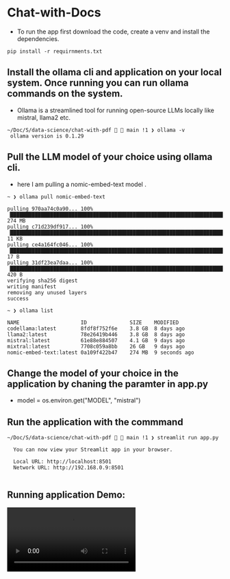 # Chat-with-Docs

 - To run the app first download the code, create a venv and install the dependencies. 

 ```
 pip install -r requirnments.txt
 
 ```


 ## Install the ollama cli and application on your local system. Once running you can run ollama commands on the system.

 - Ollama is a streamlined tool for running open-source LLMs locally like mistral, llama2 etc. 

 ```
 ~/Doc/S/data-science/chat-with-pdf   main !1 ❯ ollama -v                                                                               
  ollama version is 0.1.29

 ```


## Pull the LLM model of your choice using ollama cli. 

- here I am pulling a nomic-embed-text model .

```
~ ❯ ollama pull nomic-embed-text     

pulling 970aa74c0a90... 100% ▕██████████████████████████████████████████████████████████████████████████████████▏ 274 MB
pulling c71d239df917... 100% ▕██████████████████████████████████████████████████████████████████████████████████▏  11 KB
pulling ce4a164fc046... 100% ▕██████████████████████████████████████████████████████████████████████████████████▏   17 B
pulling 31df23ea7daa... 100% ▕██████████████████████████████████████████████████████████████████████████████████▏  420 B
verifying sha256 digest
writing manifest
removing any unused layers
success

~ ❯ ollama list         

NAME                   	ID          	SIZE  	MODIFIED
codellama:latest       	8fdf8f752f6e	3.8 GB	8 days ago
llama2:latest          	78e26419b446	3.8 GB	8 days ago
mistral:latest         	61e88e884507	4.1 GB	9 days ago
mixtral:latest         	7708c059a8bb	26 GB 	9 days ago
nomic-embed-text:latest	0a109f422b47	274 MB	9 seconds ago

```

## Change the model of your choice in the application by chaning the paramter in app.py

- model = os.environ.get("MODEL", "mistral")

## Run the application with the commmand 

```
~/Doc/S/data-science/chat-with-pdf   main !1 ❯ streamlit run app.py                  

  You can now view your Streamlit app in your browser.

  Local URL: http://localhost:8501
  Network URL: http://192.168.0.9:8501


```

## Running application Demo:

<video src = "images/chat-with-docs.mov"/>
